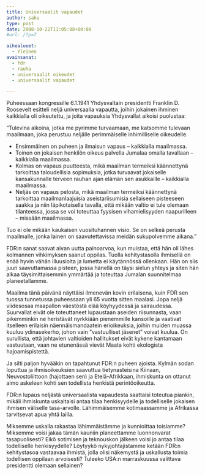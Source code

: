 ```yaml
---
title: Universaalit vapaudet
author: saku
type: post
date: 2008-10-22T11:05:08+00:00
#url: /?p=7

aihealueet:
  - Yleinen
avainsanat:
  - fdr
  - rauha
  - universaalit oikeudet
  - universaalit vapaudet

---
```

Puheessaan kongressille 6.1.1941 Yhdysvaltain presidentti Franklin D. Roosevelt esitteli neljä universaalia vapautta, joihin jokainen ihminen kaikkialla oli oikeutettu, ja joita vapauksia Yhdysvallat aikoisi puolustaa:
  
”Tulevina aikoina, jotka me pyrimme turvaamaan, me katsomme tulevaan maailmaan, joka perustuu neljälle perimmäiselle inhimilliselle oikeudelle.

  * Ensimmäinen on puheen ja ilmaisun vapaus – kaikkialla maailmassa.
  * Toinen on jokaisen henkilön oikeus palvella Jumalaa omalla tavallaan – kaikkialla maailmassa.
  * Kolmas on vapaus puutteesta, mikä maailman termeiksi käännettynä tarkoittaa taloudellisia sopimuksia, jotka turvaavat jokaiselle kansakunnalle terveen rauhan ajan elämän sen asukkaille – kaikkialla maailmassa.
  * Neljäs on vapaus pelosta, mikä maailman termeiksi käännettynä tarkoittaa maailmanlaajuisia aseistariisumisia sellaiseen pisteeseen saakka ja niin läpikotaisella tavalla, että mikään valtio ei tule olemaan tilanteessa, jossa se voi toteuttaa fyysisen vihamielisyyden naapurilleen – missään maailmassa.

Tuo ei ole mikään kaukaisen vuosituhannen visio. Se on selkeä perusta maailmalle, jonka lainen on saavutettavissa meidän sukupolvemme aikana.”

FDR:n sanat saavat aivan uutta painoarvoa, kun muistaa, että hän oli lähes kolmannen vihkimyksen saanut oppilas. Tuolla kehitystasolla ihmisellä on enää hyvin vähän illuusioita ja lumetta ei käytännössä ollenkaan. Hän on siis juuri saavuttamassa pisteen, jossa hänellä on täysi sielun yhteys ja siten hän alkaa täysimittaisemmin ymmärtää ja toteuttaa Jumalan suunnitelmaa planeetallamme.

Maailma tänä päivänä näyttäisi ilmenevän kovin erilaisena, kuin FDR sen tuossa tunnetussa puheessaan yli 65 vuotta sitten maalasi. Jopa neljä viidesosaa maapallon väestöstä elää köyhyydessä ja sairaudessa. Suurvallat eivät ole toteuttaneet lupaustaan aseiden riisunnasta, vaan pikemminkin ne heristävät nyrkkiään pienemmille kansoille ja vaativat itselleen erilaisin näennäismandaatein erioikeuksia, joihin muiden muassa kuuluu ydinasekerho, johon vain ”vastuulliset jäsenet” voivat kuulua. On surullista, että johtavien valtioiden hallitukset eivät kykene kantamaan vastuutaan, vaan ne etunenässä vievät Maata kohti ekologista hajoamispistettä.

Ja silti paljon hyvääkin on tapahtunut FDR:n puheen ajoista. Kylmän sodan loputtua ja ihmisoikeuksien saavuttua tietynasteisina Kiinaan, Neuvostoliittoon (hajottaen sen) ja Etelä-Afrikkaan, ihmiskunta on ottanut aimo askeleen kohti sen todellista henkistä perintöoikeutta.

FDR:n lupaus neljästä universaalista vapaudesta saattaisi toteutua piankin, mikäli ihmiskunta uskaltaisi antaa tilaa henkisyydelle ja todelliselle jokaisen ihmisen väliselle tasa-arvolle. Lähimmäisemme kotimaassamme ja Afrikassa tarvitsevat apua yhtä lailla.

Miksemme uskalla rakastaa lähimmäistämme ja kunnioittaa toisiamme? Miksemme voisi jakaa tämän kauniin planeettamme luonnonvarat tasapuolisesti? Eikö sotimisen ja teknouskon jälkeen voisi jo antaa tilaa todelliselle henkisyydelle? Löytyykö nykyjohtajistamme ketään FDR:n kehitystasoa vastaavaa ihmistä, jolla olisi näkemystä ja uskallusta toimia todellisen oppilaan arvoisesti? Tuleeko USA:n marraskuussa valittava presidentti olemaan sellainen?
